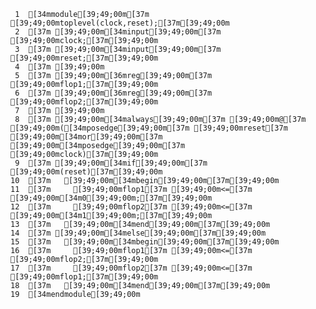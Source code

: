      1	[34mmodule[39;49;00m[37m [39;49;00mtoplevel(clock,reset);[37m[39;49;00m
     2	[37m [39;49;00m[34minput[39;49;00m[37m [39;49;00mclock;[37m[39;49;00m
     3	[37m [39;49;00m[34minput[39;49;00m[37m [39;49;00mreset;[37m[39;49;00m
     4	[37m [39;49;00m
     5	[37m [39;49;00m[36mreg[39;49;00m[37m [39;49;00mflop1;[37m[39;49;00m
     6	[37m [39;49;00m[36mreg[39;49;00m[37m [39;49;00mflop2;[37m[39;49;00m
     7	[37m [39;49;00m
     8	[37m [39;49;00m[34malways[39;49;00m[37m [39;49;00m@[37m [39;49;00m([34mposedge[39;49;00m[37m [39;49;00mreset[37m [39;49;00m[34mor[39;49;00m[37m [39;49;00m[34mposedge[39;49;00m[37m [39;49;00mclock)[37m[39;49;00m
     9	[37m [39;49;00m[34mif[39;49;00m[37m [39;49;00m(reset)[37m[39;49;00m
    10	[37m   [39;49;00m[34mbegin[39;49;00m[37m[39;49;00m
    11	[37m     [39;49;00mflop1[37m [39;49;00m<=[37m [39;49;00m[34m0[39;49;00m;[37m[39;49;00m
    12	[37m     [39;49;00mflop2[37m [39;49;00m<=[37m [39;49;00m[34m1[39;49;00m;[37m[39;49;00m
    13	[37m   [39;49;00m[34mend[39;49;00m[37m[39;49;00m
    14	[37m [39;49;00m[34melse[39;49;00m[37m[39;49;00m
    15	[37m   [39;49;00m[34mbegin[39;49;00m[37m[39;49;00m
    16	[37m     [39;49;00mflop1[37m [39;49;00m<=[37m [39;49;00mflop2;[37m[39;49;00m
    17	[37m     [39;49;00mflop2[37m [39;49;00m<=[37m [39;49;00mflop1;[37m[39;49;00m
    18	[37m   [39;49;00m[34mend[39;49;00m[37m[39;49;00m
    19	[34mendmodule[39;49;00m
